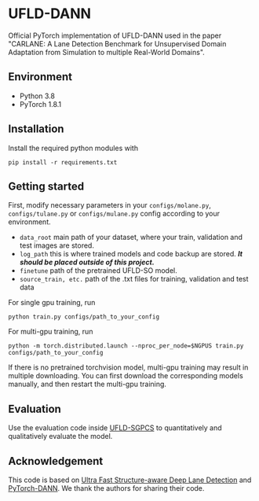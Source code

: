 # UFLD-DANN
Official PyTorch implementation of UFLD-DANN used in the paper "CARLANE: A Lane Detection Benchmark for Unsupervised Domain Adaptation from Simulation to multiple Real-World Domains".



## Environment
- Python 3.8 
- PyTorch 1.8.1

## Installation
Install the required python modules with

```Shell
pip install -r requirements.txt
```

## Getting started
First, modify necessary parameters in your `configs/molane.py`, `configs/tulane.py` or `configs/mulane.py` config according to your environment. 
- `data_root` main path of your dataset, where your train, validation and test images are stored. 
- `log_path` this is where trained models and code backup are stored. ***It should be placed outside of this project.***
- `finetune` path of the pretrained UFLD-SO model.
- `source_train, etc.` path of the .txt files for training, validation and test data


For single gpu training, run
```Shell
python train.py configs/path_to_your_config
```
For multi-gpu training, run
```Shell
python -m torch.distributed.launch --nproc_per_node=$NGPUS train.py configs/path_to_your_config
```
If there is no pretrained torchvision model, multi-gpu training may result in multiple downloading. You can first download the corresponding models manually, and then restart the multi-gpu training.

## Evaluation
Use the evaluation code inside [UFLD-SGPCS](https://github.com/juliangebele/CARLANE/blob/master/CARLANE%20Baselines/UFLD-SGPCS/pcs/test.py) to quantitatively and qualitatively evaluate the model. 

## Acknowledgement
This code is based on [Ultra Fast Structure-aware Deep Lane Detection](https://github.com/cfzd/Ultra-Fast-Lane-Detection) and [PyTorch-DANN](https://github.com/NaJaeMin92/pytorch_DANN). We thank the authors for sharing their code.
